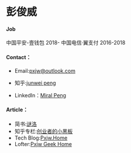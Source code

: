 # 彭俊威
#### Job
中国平安-壹钱包 2018-
中国电信·翼支付 2016-2018

#### Contact：
* Email:pxjw@outlook.com

* 知乎:[junwei peng](http://www.zhihu.com/people/pxjw)

* LinkedIn：[Miral Peng](https://www.linkedin.com/in/junweipeng)
#### Article：

* 简书:[谜洛](http://www.jianshu.com/u/95067ab0a52c)
* 知乎专栏:[创业者的小黑板](https://zhuanlan.zhihu.com/junwei)
* Tech Blog:[Pxjw.Home](http://www.cnblogs.com/pengjunwei/)
* Lofter:[Pxjw Geek Home](http://geekhome.lofter.com/)
